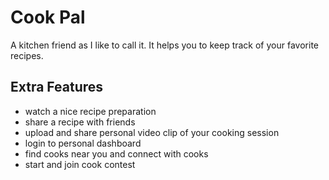 # Cook Pal

A kitchen friend as I like to call it. It helps you to keep track of your favorite recipes.

## Extra Features

- watch a nice recipe preparation
- share a recipe with friends
- upload and share personal video clip of your cooking session
- login to personal dashboard
- find cooks near you and connect with cooks
- start and join cook contest